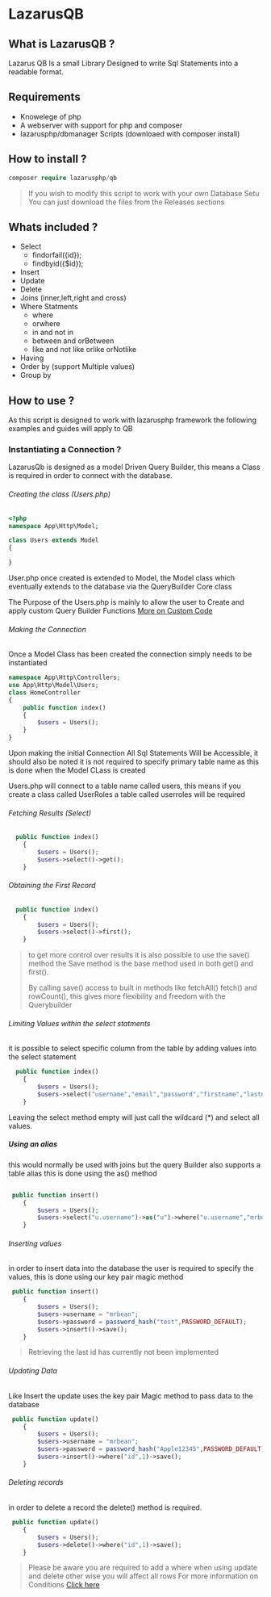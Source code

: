 # LazarusQB

## What is LazarusQB ? 
Lazarus QB Is a small Library Designed to write Sql Statements into a readable format.

## Requirements

* Knowelege of php
* A webserver with support for php and composer
* lazarusphp/dbmanager Scripts (downloaed with composer install)

## How to install ?

```php
composer require lazarusphp/qb
```
> If you wish to modify this script to work with your own Database Setu
> You can just download the files from the Releases sections
>

## Whats included ? 

* Select
  * findorfail({id});
  * findbyid({$id});
* Insert
* Update
* Delete
* Joins (inner,left,right and cross)
* Where Statments
  * where
  * orwhere
  * in and not in
  * between and orBetween
  * like and not like orlike orNotlike
* Having
* Order by (support Multiple values)
* Group by

## How to use ?
As this script is designed to work with lazarusphp framework the following examples and guides will apply to QB

### Instantiating a Connection ?
LazarusQb is designed as a model Driven Query Builder, this means a Class is required in order to connect with the database.

###### Creating the class (Users.php)
```php
<?php
namespace App\Http\Model;

class Users extends Model
{

}
```

User.php once created is extended to Model, the Model class which eventually extends to the database via the QueryBuilder Core class

The Purpose of the Users.php is mainly to allow the user to Create and apply custom Query Builder Functions [More on Custom Code](https://github.com/Lazarusphp/orm/blob/main/Custom.md)

###### Making the Connection
Once a Model Class has been created the connection simply needs to be instantiated

```php
namespace App\Http\Controllers;
use App\Http\Model\Users;
class HomeController
{
    public function index()
    {
        $users = Users();
    }
}

```
Upon making the initial Connection All Sql Statements Will be Accessible, it should also be noted it is not required to specify primary table name as this is done when the Model CLass is created

Users.php will connect to a table name called users, this means if you create a class called UserRoles a table called userroles will be required

###### Fetching Results (Select)
```php
  public function index()
    {
        $users = Users();
        $users->select()->get();
    }
```
###### Obtaining the First Record
```php
  public function index()
    {
        $users = Users();
        $users->select()->first();
    }
```
> to get more control over results it is also possible to use the save() method
> the Save method is the base method used in both get() and first().
> 
> By calling save() access to built in methods like fetchAll() fetch() and rowCount(), this gives more flexibility and freedom with the Querybuilder

###### Limiting Values within the select statments
it is possible to select specific column from the table by adding values into the select statement

```php
  public function index()
    {
        $users = Users();
        $users->select("username","email","password","firstname","lastname")->get();
    }
```
Leaving the select method empty will just call the wildcard (*) and select all values.

##### Using an alias
this would normally be used with joins but the query Builder also supports a table alias this is done using the as() method

```php

 public function insert()
    {
        $users = Users();
        $users->select("u.username")->as("u")->where("u.username","mrbean")->save();
    }
```


###### Inserting values
in order to insert data into the database the user is required to specify the values, this is done using our key pair magic method
```php
 public function insert()
    {
        $users = Users();
        $users->username = "mrbean";
        $users->password = password_hash("test",PASSWORD_DEFAULT);
        $users->insert()->save();
    }
```
> Retrieving the last id has currently not been implemented


###### Updating Data

Like Insert the update uses the key pair Magic method to pass data to the database
```php
 public function update()
    {
        $users = Users();
        $users->username = "mrbean";
        $users->password = password_hash("Apple12345",PASSWORD_DEFAULT);
        $users->insert()->where("id",1)->save();
    }
```

###### Deleting records
in order to delete a record the delete() method is required.
```php
 public function update()
    {
        $users = Users();
        $users->delete()->where("id",1)->save();
    }
```

> Please be aware you are required to add a where when using update and delete other wise you will affect all rows
For more information on Conditions [Click here](https://github.com/Lazarusphp/orm/tree/main/src/Traits/Conditions)



